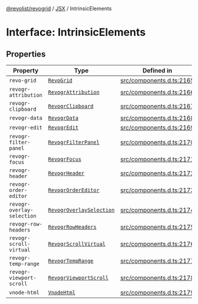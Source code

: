 [@revolist/revogrid](README.md) / [JSX](Namespace.JSX.md) / IntrinsicElements

# Interface: IntrinsicElements

## Properties

| Property | Type | Defined in |
| ------ | ------ | ------ |
| `revo-grid` | [`RevoGrid`](JSX.Interface.RevoGrid.md) | [src/components.d.ts:2165](https://github.com/revolist/revogrid/blob/e1595e2274ede0d95fc882d4d4e21ec46b508cad/src/components.d.ts#L2165) |
| `revogr-attribution` | [`RevogrAttribution`](JSX.Interface.RevogrAttribution.md) | [src/components.d.ts:2166](https://github.com/revolist/revogrid/blob/e1595e2274ede0d95fc882d4d4e21ec46b508cad/src/components.d.ts#L2166) |
| `revogr-clipboard` | [`RevogrClipboard`](JSX.Interface.RevogrClipboard.md) | [src/components.d.ts:2167](https://github.com/revolist/revogrid/blob/e1595e2274ede0d95fc882d4d4e21ec46b508cad/src/components.d.ts#L2167) |
| `revogr-data` | [`RevogrData`](JSX.Interface.RevogrData.md) | [src/components.d.ts:2168](https://github.com/revolist/revogrid/blob/e1595e2274ede0d95fc882d4d4e21ec46b508cad/src/components.d.ts#L2168) |
| `revogr-edit` | [`RevogrEdit`](JSX.Interface.RevogrEdit.md) | [src/components.d.ts:2169](https://github.com/revolist/revogrid/blob/e1595e2274ede0d95fc882d4d4e21ec46b508cad/src/components.d.ts#L2169) |
| `revogr-filter-panel` | [`RevogrFilterPanel`](JSX.Interface.RevogrFilterPanel.md) | [src/components.d.ts:2170](https://github.com/revolist/revogrid/blob/e1595e2274ede0d95fc882d4d4e21ec46b508cad/src/components.d.ts#L2170) |
| `revogr-focus` | [`RevogrFocus`](JSX.Interface.RevogrFocus.md) | [src/components.d.ts:2171](https://github.com/revolist/revogrid/blob/e1595e2274ede0d95fc882d4d4e21ec46b508cad/src/components.d.ts#L2171) |
| `revogr-header` | [`RevogrHeader`](JSX.Interface.RevogrHeader.md) | [src/components.d.ts:2172](https://github.com/revolist/revogrid/blob/e1595e2274ede0d95fc882d4d4e21ec46b508cad/src/components.d.ts#L2172) |
| `revogr-order-editor` | [`RevogrOrderEditor`](JSX.Interface.RevogrOrderEditor.md) | [src/components.d.ts:2173](https://github.com/revolist/revogrid/blob/e1595e2274ede0d95fc882d4d4e21ec46b508cad/src/components.d.ts#L2173) |
| `revogr-overlay-selection` | [`RevogrOverlaySelection`](JSX.Interface.RevogrOverlaySelection.md) | [src/components.d.ts:2174](https://github.com/revolist/revogrid/blob/e1595e2274ede0d95fc882d4d4e21ec46b508cad/src/components.d.ts#L2174) |
| `revogr-row-headers` | [`RevogrRowHeaders`](JSX.Interface.RevogrRowHeaders.md) | [src/components.d.ts:2175](https://github.com/revolist/revogrid/blob/e1595e2274ede0d95fc882d4d4e21ec46b508cad/src/components.d.ts#L2175) |
| `revogr-scroll-virtual` | [`RevogrScrollVirtual`](JSX.Interface.RevogrScrollVirtual.md) | [src/components.d.ts:2176](https://github.com/revolist/revogrid/blob/e1595e2274ede0d95fc882d4d4e21ec46b508cad/src/components.d.ts#L2176) |
| `revogr-temp-range` | [`RevogrTempRange`](JSX.Interface.RevogrTempRange.md) | [src/components.d.ts:2177](https://github.com/revolist/revogrid/blob/e1595e2274ede0d95fc882d4d4e21ec46b508cad/src/components.d.ts#L2177) |
| `revogr-viewport-scroll` | [`RevogrViewportScroll`](JSX.Interface.RevogrViewportScroll.md) | [src/components.d.ts:2178](https://github.com/revolist/revogrid/blob/e1595e2274ede0d95fc882d4d4e21ec46b508cad/src/components.d.ts#L2178) |
| `vnode-html` | [`VnodeHtml`](JSX.Interface.VnodeHtml.md) | [src/components.d.ts:2179](https://github.com/revolist/revogrid/blob/e1595e2274ede0d95fc882d4d4e21ec46b508cad/src/components.d.ts#L2179) |
